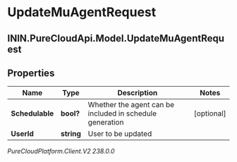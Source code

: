 # UpdateMuAgentRequest

## ININ.PureCloudApi.Model.UpdateMuAgentRequest

## Properties

|Name | Type | Description | Notes|
|------------ | ------------- | ------------- | -------------|
| **Schedulable** | **bool?** | Whether the agent can be included in schedule generation | [optional] |
| **UserId** | **string** | User to be updated | |



_PureCloudPlatform.Client.V2 238.0.0_
